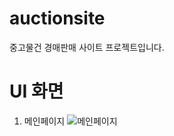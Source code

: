 # auctionsite
중고물건 경매판매 사이트 프로젝트입니다.

# UI 화면
1. 메인페이지 
![메인페이지](https://user-images.githubusercontent.com/73810338/143728554-3d4a1396-9081-4760-a7f0-40c5c21c18c7.PNG)
